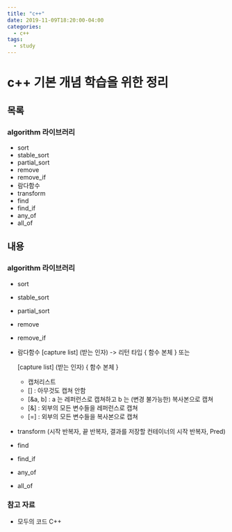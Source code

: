 ```yaml
---
title: "c++"
date: 2019-11-09T18:20:00-04:00
categories:
  - c++
tags:
  - study
---
```


# c++ 기본 개념 학습을 위한 정리

## 목록
### algorithm 라이브러리
- sort
 - stable_sort
 - partial_sort
 - remove
 - remove_if
 - 람다함수
 - transform
 - find
 - find_if
 - any_of
 - all_of
 
## 내용
 
### algorithm 라이브러리
 - sort
 - stable_sort
 - partial_sort
 - remove
 - remove_if
 - 람다함수
	[capture list] (받는 인자) -> 리턴 타입 { 함수 본체 } 또는
  
	[capture list] (받는 인자) { 함수 본체 }
	- 캡처리스트
	 - [] : 아무것도 캡쳐 안함
	 - [&a, b] : a 는 레퍼런스로 캡쳐하고 b 는 (변경 불가능한) 복사본으로 캡쳐
	 - [&] : 외부의 모든 변수들을 레퍼런스로 캡쳐
	 - [=] : 외부의 모든 변수들을 복사본으로 캡쳐
 - transform (시작 반복자, 끝 반복자, 결과를 저장할 컨테이너의 시작 반복자, Pred)
 - find
 - find_if
 - any_of
 - all_of

### 참고 자료
- 모두의 코드 C++
